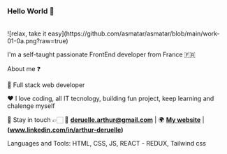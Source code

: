 ### Hello World 👋
</br>
![relax, take it easy](https://github.com/asmatar/asmatar/blob/main/work-01-0a.png?raw=true)


I'm a self-taught passionate FrontEnd developer from France 🇫🇷

About me ❓

💼 Full stack web developer

❤️ I love coding, all IT tecnology, building fun project, keep learning and chalenge myself

💬 Stay in touch  👉🏻  📮 **deruelle.arthur@gmail.com** | 🌍 **[My website](https://arthur-deruelle.netlify.app/)** | **(www.linkedin.com/in/arthur-deruelle)**

Languages and Tools: HTML, CSS, JS, REACT - REDUX, Tailwind css


<!--
**asmatar/asmatar** is a ✨ _special_ ✨ repository because its `README.md` (this file) appears on your GitHub profile.

Here are some ideas to get you started:

- 🔭 I’m currently working on ...
- 🌱 I’m currently learning ...
- 👯 I’m looking to collaborate on ...
- 🤔 I’m looking for help with ...
- 💬 Ask me about ...
- 📫 How to reach me: ...
- 😄 Pronouns: ...
- ⚡ Fun fact: ...
-->

